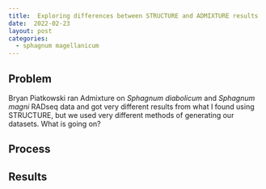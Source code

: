 ```yaml
---
title:  Exploring differences between STRUCTURE and ADMIXTURE results
date:  2022-02-23
layout: post
categories:
  - sphagnum magellanicum
---
```

## Problem

Bryan Piatkowski ran Admixture on _Sphagnum diabolicum_ and _Sphagnum magni_ RADseq data and got very different results from what I found using STRUCTURE, but we used very different methods of generating our datasets. What is going on?

## Process

## Results
